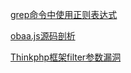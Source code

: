 

[grep命令中使用正则表达式](/grep-regex)

[obaa.js源码剖析](/obaa)

[Thinkphp框架filter参数漏洞](/thinkphp-filter-code-vulnerability)

